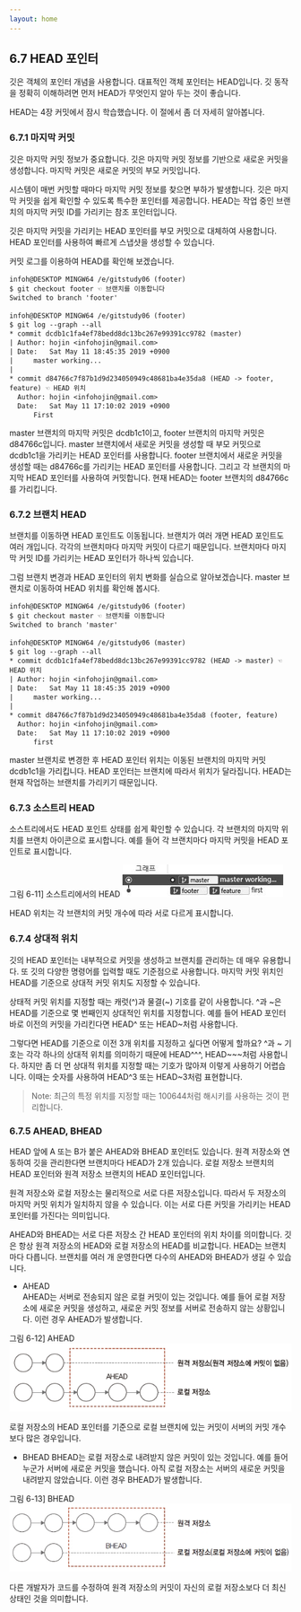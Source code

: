 ```yaml
---
layout: home
---
```

## 6.7 HEAD 포인터
깃은 객체의 포인터 개념을 사용합니다. 대표적인 객체 포인터는 HEAD입니다. 깃 동작을 정확히 이해하려면 먼저 HEAD가 무엇인지 알아 두는 것이 좋습니다.  

HEAD는 4장 커밋에서 잠시 학습했습니다. 이 절에서 좀 더 자세히 알아봅니다.  

### 6.7.1 마지막 커밋
깃은 마지막 커밋 정보가 중요합니다. 깃은 마지막 커밋 정보를 기반으로 새로운 커밋을 생성합니다. 마지막 커밋은 새로운 커밋의 부모 커밋입니다.  

시스템이 매번 커밋할 때마다 마지막 커밋 정보를 찾으면 부하가 발생합니다. 깃은 마지막 커밋을 쉽게 확인할 수 있도록 특수한 포인터를 제공합니다. HEAD는 작업 중인 브랜치의 마지막 커밋 ID를 가리키는 참조 포인터입니다.  

깃은 마지막 커밋을 가리키는 HEAD 포인터를 부모 커밋으로 대체하여 사용합니다. HEAD 포인터를 사용하여 빠르게 스냅샷을 생성할 수 있습니다.  

커밋 로그를 이용하여 HEAD를 확인해 보겠습니다.  

```
infoh@DESKTOP MINGW64 /e/gitstudy06 (footer)
$ git checkout footer ☜ 브랜치를 이동합니다
Switched to branch 'footer'

infoh@DESKTOP MINGW64 /e/gitstudy06 (footer)
$ git log --graph --all
* commit dcdb1c1fa4ef78bedd8dc13bc267e99391cc9782 (master)
| Author: hojin <infohojin@gmail.com>
| Date:   Sat May 11 18:45:35 2019 +0900
|     master working...
|
* commit d84766c7f87b1d9d234050949c48681ba4e35da8 (HEAD -> footer, feature) ☜ HEAD 위치
  Author: hojin <infohojin@gmail.com>
  Date:   Sat May 11 17:10:02 2019 +0900
      First

```

master 브랜치의 마지막 커밋은 dcdb1c1이고, footer 브랜치의 마지막 커밋은 d84766c입니다. master 브랜치에서 새로운 커밋을 생성할 때 부모 커밋으로 dcdb1c1을 가리키는 HEAD 포인터를 사용합니다. footer 브랜치에서 새로운 커밋을 생성할 때는 d84766c를 가리키는 HEAD 포인터를 사용합니다. 그리고 각 브랜치의 마지막 HEAD 포인터를 사용하여 커밋합니다. 현재 HEAD는 footer 브랜치의 d84766c를 가리킵니다.  

### 6.7.2 브랜치 HEAD
브랜치를 이동하면 HEAD 포인트도 이동됩니다. 브랜치가 여러 개면 HEAD 포인트도 여러 개입니다. 각각의 브랜치마다 마지막 커밋이 다르기 때문입니다. 브랜치마다 마지막 커밋 ID를 가리키는 HEAD 포인터가 하나씩 있습니다.  

그럼 브랜치 변경과 HEAD 포인터의 위치 변화를 실습으로 알아보겠습니다. master 브랜치로 이동하여 HEAD 위치를 확인해 봅시다.  

```
infoh@DESKTOP MINGW64 /e/gitstudy06 (footer)
$ git checkout master ☜ 브랜치를 이동합니다
Switched to branch 'master'

infoh@DESKTOP MINGW64 /e/gitstudy06 (master)
$ git log --graph --all
* commit dcdb1c1fa4ef78bedd8dc13bc267e99391cc9782 (HEAD -> master) ☜ HEAD 위치
| Author: hojin <infohojin@gmail.com>
| Date:   Sat May 11 18:45:35 2019 +0900
|     master working...
|
* commit d84766c7f87b1d9d234050949c48681ba4e35da8 (footer, feature)
  Author: hojin <infohojin@gmail.com>
  Date:   Sat May 11 17:10:02 2019 +0900
      first

```

master 브랜치로 변경한 후 HEAD 포인터 위치는 이동된 브랜치의 마지막 커밋 dcdb1c1을 가리킵니다. HEAD 포인터는 브랜치에 따라서 위치가 달라집니다. HEAD는 현재 작업하는 브랜치를 가리키기 때문입니다.  

### 6.7.3 소스트리 HEAD
소스트리에서도 HEAD 포인트 상태를 쉽게 확인할 수 있습니다. 각 브랜치의 마지막 위치를 브랜치 아이콘으로 표시합니다. 예를 들어 각 브랜치마다 마지막 커밋을 HEAD 포인트로 표시합니다.  

그림 6-11] 소스트리에서의 HEAD
![](./img/06-11.jpg)


HEAD 위치는 각 브랜치의 커밋 개수에 따라 서로 다르게 표시합니다.  

### 6.7.4 상대적 위치
깃의 HEAD 포인터는 내부적으로 커밋을 생성하고 브랜치를 관리하는 데 매우 유용합니다. 또 깃의 다양한 명령어를 입력할 때도 기준점으로 사용합니다. 마지막 커밋 위치인 HEAD를 기준으로 상대적 커밋 위치도 지정할 수 있습니다.  

상태적 커밋 위치를 지정할 때는 캐럿(^)과 물결(~) 기호를 같이 사용합니다. ^과 ~은 HEAD를 기준으로 몇 번째인지 상대적인 위치를 지정합니다. 예를 들어 HEAD 포인터 바로 이전의 커밋을 가리킨다면 HEAD^ 또는 HEAD~처럼 사용합니다.  

그렇다면 HEAD를 기준으로 이전 3개 위치를 지정하고 싶다면 어떻게 할까요? ^과 ~ 기호는 각각 하나의 상대적 위치를 의미하기 때문에 HEAD^^^, HEAD~~~처럼 사용합니다. 하지만 좀 더 먼 상대적 위치를 지정할 때는 기호가 많아져 이렇게 사용하기 어렵습니다. 이때는 숫자를 사용하여 HEAD^3 또는 HEAD~3처럼 표현합니다.  

>Note: 최근의 특정 위치를 지정할 때는 100644처럼 해시키를 사용하는 것이 편리합니다.  


### 6.7.5 AHEAD, BHEAD
HEAD 앞에 A 또는 B가 붙은 AHEAD와 BHEAD 포인터도 있습니다. 원격 저장소와 연동하여 깃을 관리한다면 브랜치마다 HEAD가 2개 있습니다. 로컬 저장소 브랜치의 HEAD 포인터와 원격 저장소 브랜치의 HEAD 포인터입니다.  

원격 저장소와 로컬 저장소는 물리적으로 서로 다른 저장소입니다. 따라서 두 저장소의 마지막 커밋 위치가 일치하지 않을 수 있습니다. 이는 서로 다른 커밋을 가리키는 HEAD 포인터를 가진다는 의미입니다.  

AHEAD와 BHEAD는 서로 다른 저장소 간 HEAD 포인터의 위치 차이를 의미합니다. 깃은 항상 원격 저장소의 HEAD와 로컬 저장소의 HEAD를 비교합니다. HEAD는 브랜치마다 다릅니다. 브랜치를 여러 개 운영한다면 다수의 AHEAD와 BHEAD가 생길 수 있습니다.  

* AHEAD  
AHEAD는 서버로 전송되지 않은 로컬 커밋이 있는 것입니다. 예를 들어 로컬 저장소에 새로운 커밋을 생성하고, 새로운 커밋 정보를 서버로 전송하지 않는 상황입니다. 이런 경우 AHEAD가 발생합니다.  

그림 6-12] AHEAD 
![](./img/06-12.jpg)

로컬 저장소의 HEAD 포인터를 기준으로 로컬 브랜치에 있는 커밋이 서버의 커밋 개수보다 많은 경우입니다.  

* BHEAD
BHEAD는 로컬 저장소로 내려받지 않은 커밋이 있는 것입니다. 예를 들어 누군가 서버에 새로운 커밋을 했습니다. 아직 로컬 저장소는 서버의 새로운 커밋을 내려받지 않았습니다. 이런 경우 BHEAD가 발생합니다.  

그림 6-13] BHEAD
![](./img/06-13.jpg)

다른 개발자가 코드를 수정하여 원격 저장소의 커밋이 자신의 로컬 저장소보다 더 최신 상태인 것을 의미합니다.  

<br><br>